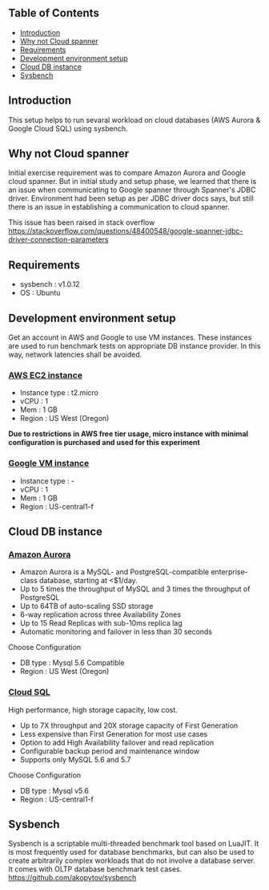 ## Table of Contents

- [Introduction](#introduction)
- [Why not Cloud spanner](#why-not-cloud-spanner)
- [Requirements](#requirements)
- [Development environment setup](#development-environment-setup)
- [Cloud DB instance](#cloud-db-instance)
- [Sysbench](#sysbench)

## Introduction

This setup helps to run sevaral workload on cloud databases (AWS Aurora & Google Cloud SQL) using sysbench.

## Why not Cloud spanner

Initial exercise requirement was to compare Amazon Aurora and Google cloud spanner. But in initial study and setup phase, we learned that there is an issue when communicating to Google spanner through Spanner's JDBC driver.
Environment had been setup as per JDBC driver docs says, but still there is an issue in establishing a communication to cloud spanner.

This issue has been raised in stack overflow
https://stackoverflow.com/questions/48400548/google-spanner-jdbc-driver-connection-parameters

## Requirements

* sysbench : v1.0.12
* OS  : Ubuntu

## Development environment setup

Get an account in AWS and Google to use VM instances. These instances are used to run benchmark tests on appropriate DB instance provider. In this way, network latencies shall be avoided.

### [AWS EC2 instance](https://aws.amazon.com/ec2/)

* Instance type : t2.micro
* vCPU : 1
* Mem : 1 GB
* Region : US West (Oregon)

**Due to restrictions in AWS free tier usage, micro instance with minimal configuration is purchased and used for this experiment**

### [Google VM instance](https://cloud.google.com/compute/docs/instances/)

* Instance type : -
* vCPU : 1
* Mem : 1 GB
* Region : US-central1-f

## Cloud DB instance

### [Amazon Aurora](https://aws.amazon.com/rds/aurora/)

* Amazon Aurora is a MySQL- and PostgreSQL-compatible enterprise-class database, starting at <$1/day.
* Up to 5 times the throughput of MySQL and 3 times the throughput of PostgreSQL
* Up to 64TB of auto-scaling SSD storage
* 6-way replication across three Availability Zones
* Up to 15 Read Replicas with sub-10ms replica lag
* Automatic monitoring and failover in less than 30 seconds

Choose Configuration

* DB type : Mysql 5.6 Compatible
* Region : US West (Oregon)

### [Cloud SQL](https://cloud.google.com/sql/)

High performance, high storage capacity, low cost.

* Up to 7X throughput and 20X storage capacity of First Generation
* Less expensive than First Generation for most use cases
* Option to add High Availability failover and read replication
* Configurable backup period and maintenance window
* Supports only MySQL 5.6 and 5.7

Choose Configuration

* DB type : Mysql v5.6
* Region : US-central1-f

## Sysbench

Sysbench is a scriptable multi-threaded benchmark tool based on LuaJIT. It is most frequently used for database benchmarks, but can also be used to create arbitrarily complex workloads that do not involve a database server.
It comes with OLTP database benchmark test cases.
https://github.com/akopytov/sysbench


